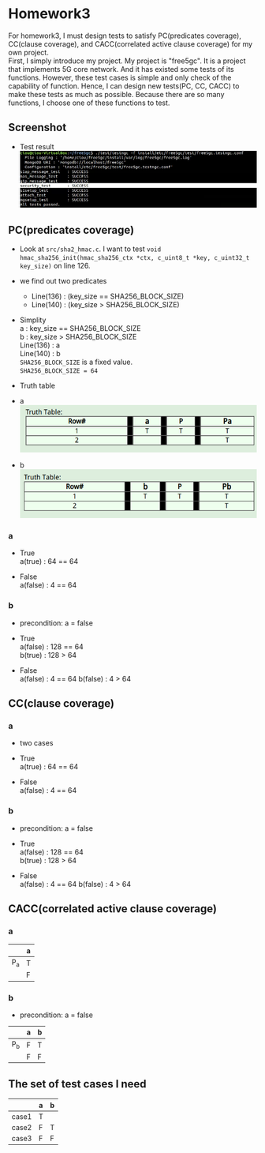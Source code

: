 # Homework3
For homework3, I must design tests to satisfy PC(predicates coverage), CC(clause coverage), and CACC(correlated active clause coverage) for my own project.  
First, I simply introduce my project. My project is "free5gc". It is a project that implements 5G core network. And it has existed some tests of its functions. However, these test cases is simple and only check of the capability of function. Hence, I can design new tests(PC, CC, CACC) to make these tests as much as possible. Because there are so many functions, I choose one of these functions to test.  

## Screenshot
- Test result  
![test result](images/screenshot.png?raw=true)

## PC(predicates coverage)  
- Look at `src/sha2_hmac.c`. I want to test `void hmac_sha256_init(hmac_sha256_ctx *ctx, c_uint8_t *key, c_uint32_t key_size)` on line 126.  
- we find out two predicates  
  - Line(136) : (key_size == SHA256_BLOCK_SIZE)  
  - Line(140) : (key_size > SHA256_BLOCK_SIZE)  

- Simplity  
a : key_size == SHA256_BLOCK_SIZE   
b : key_size > SHA256_BLOCK_SIZE  
Line(136) : a   
Line(140) : b  
`SHA256_BLOCK_SIZE` is a fixed value.  
`SHA256_BLOCK_SIZE = 64`  

- Truth table  
 - a  
 ![truth table (key_size == SHA256_BLOCK_SIZE)](images/1.png?raw=true)
 - b  
 ![truth table (key_size > SHA256_BLOCK_SIZE)](images/2.png?raw=true)

### a
- True  
a(true) : 64 == 64  

- False  
a(false) : 4 == 64  

### b
- precondition: a = false  
- True  
a(false) : 128 == 64  
b(true) :  128 > 64  

- False  
a(false) : 4 == 64
b(false) : 4 > 64  

## CC(clause coverage)  
### a
- two cases  

- True  
a(true) : 64 == 64  

- False  
a(false) : 4 == 64  


### b  
- precondition: a = false  
- True  
a(false) : 128 == 64  
b(true) :  128 > 64  

- False  
a(false) : 4 == 64
b(false) : 4 > 64  

## CACC(correlated active clause coverage)  
### a  
|                |  a  |  
|----------------|-----|  
|P<sub>a</sub>   |  T  |  
|                |  F  |  

### b  
- precondition: a = false  

|                |  a  |  b  |  
|----------------|-----|-----|  
|P<sub>b</sub>   |  F  |  T  |  
|                |  F  |  F  |  


## The set of test cases I need  
|         |  a  |  b  |
|---------|-----|-----|
|  case1  |  T  |     |
|  case2  |  F  |  T  |
|  case3  |  F  |  F  |

